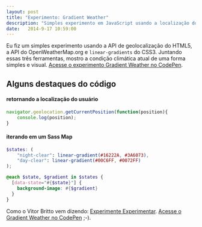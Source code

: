 ```yaml
---
layout: post
title: "Experimento: Gradient Weather"
description: "Simples experimento em JavaScript usando a localização do usuário e dados de previsão climática"
date:   2014-9-17 10:59:00
---
```


Eu fiz um simples experimento usando a API de geolocalização do HTML5, a API do OpenWeatherMap.org e `linear-gradients` do CSS3. Juntando essas três ferramentas, mostro a condição climática atual de uma forma simples e visual. [Acesse o experimento Gradient Weather no CodePen](http://codepen.io/hugobessaa/debug/pcrgh).

<!--more-->

## Alguns destaques do código


#### retornando a localização do usuário
```javascript
navigator.geolocation.getCurrentPosition(function(position){
    console.log(position);
}
```

#### iterando em um Sass Map
```scss
$states: (
    "night-clear": linear-gradient(#16222A, #3A6073),
    "day-clear": linear-gradient(#00C6FF, #0072FF)
);

@each $state, $gradient in $states {
  [data-state="#{$state}"] {
    background-image: #{$gradient}
  }
}
```

Como o Vitor Britto vem dizendo: [Experimente Experimentar](http://www.vitorbritto.com.br/blog/experimente-experimentar/). [Acesse o Gradient Weather no CodePen](http://codepen.io/hugobessaa/debug/pcrgh) ;-).